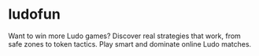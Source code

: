 # ludofun
Want to win more Ludo games? Discover real strategies that work, from safe zones to token tactics. Play smart and dominate online Ludo matches.

